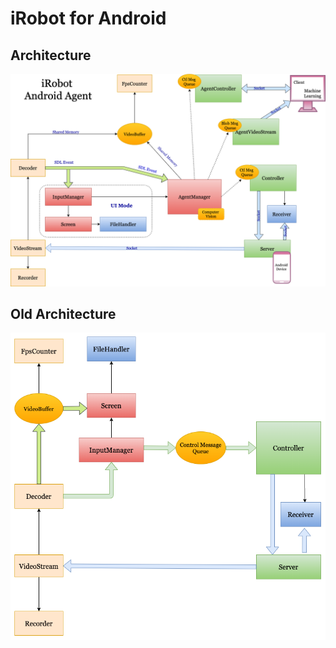 # iRobot for Android

## Architecture

 ![irobot_android](https://github.com/guidebee/irobot/blob/master/docs/irobot_android_new_arch.png)



## Old Architecture

 ![irobot_android](https://github.com/guidebee/irobot/blob/master/docs/irobot_android_arch.png)


